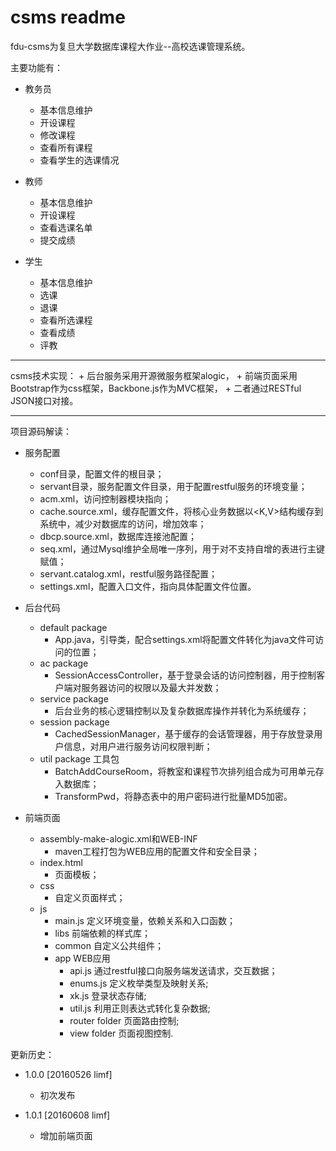 csms readme
===================

fdu-csms为复旦大学数据库课程大作业--高校选课管理系统。

主要功能有：

* 教务员
	- 基本信息维护
	- 开设课程
	- 修改课程
	- 查看所有课程
	- 查看学生的选课情况

* 教师
	- 基本信息维护
	- 开设课程
	- 查看选课名单
	- 提交成绩

* 学生
	- 基本信息维护
	- 选课
	- 退课
	- 查看所选课程
	- 查看成绩
	- 评教
	
<hr>
csms技术实现：
	+ 后台服务采用开源微服务框架alogic，
	+ 前端页面采用Bootstrap作为css框架，Backbone.js作为MVC框架，
	+ 二者通过RESTful JSON接口对接。
<hr>

项目源码解读：

- 服务配置
	+ conf目录，配置文件的根目录；
	+ servant目录，服务配置文件目录，用于配置restful服务的环境变量；
	+ acm.xml，访问控制器模块指向；
	+ cache.source.xml，缓存配置文件，将核心业务数据以<K,V>结构缓存到系统中，减少对数据库的访问，增加效率；
	+ dbcp.source.xml，数据库连接池配置；
	+ seq.xml，通过Mysql维护全局唯一序列，用于对不支持自增的表进行主键赋值；
	+ servant.catalog.xml，restful服务路径配置；
	+ settings.xml，配置入口文件，指向具体配置文件位置。
	
- 后台代码
	+ default package
		* App.java，引导类，配合settings.xml将配置文件转化为java文件可访问的位置；
	+ ac package
		* SessionAccessController，基于登录会话的访问控制器，用于控制客户端对服务器访问的权限以及最大并发数；
	+ service package
		* 后台业务的核心逻辑控制以及复杂数据库操作并转化为系统缓存；
	+ session package
		* CachedSessionManager，基于缓存的会话管理器，用于存放登录用户信息，对用户进行服务访问权限判断；
	+ util package 工具包
		* BatchAddCourseRoom，将教室和课程节次排列组合成为可用单元存入数据库；
		* TransformPwd，将静态表中的用户密码进行批量MD5加密。
		
- 前端页面
	+ assembly-make-alogic.xml和WEB-INF
		* maven工程打包为WEB应用的配置文件和安全目录；
	+ index.html
		* 页面模板；
	+ css 
		* 自定义页面样式；
	+ js
		* main.js 定义环境变量，依赖关系和入口函数；
		* libs 前端依赖的样式库；
		* common 自定义公共组件；
		* app WEB应用
			- api.js 通过restful接口向服务端发送请求，交互数据；
			- enums.js 定义枚举类型及映射关系;
			- xk.js 登录状态存储;
			- util.js 利用正则表达式转化复杂数据;
			- router folder 页面路由控制;
			- view folder 页面视图控制.

更新历史：

- 1.0.0 [20160526 limf]
	+ 初次发布

- 1.0.1 [20160608 limf]
	+ 增加前端页面
